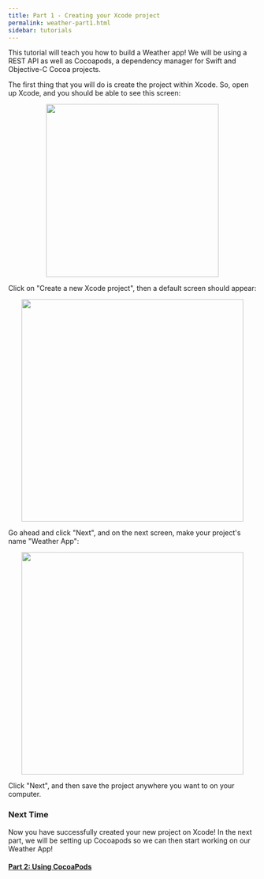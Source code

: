 ```yaml
---
title: Part 1 - Creating your Xcode project
permalink: weather-part1.html
sidebar: tutorials
---
```


This tutorial will teach you how to build a Weather app! We will be using a REST API as well as Cocoapods, a dependency manager for Swift and Objective-C Cocoa projects.

The first thing that you will do is create the project within Xcode. So, open up Xcode, and you should be able to see this screen:

<p align="center"> <img src="../images/weather/xcodeMainScreen.png" align="center" height="350px"> </p>

Click on "Create a new Xcode project", then a default screen should appear:

<p align="center"> <img src="../images/weather/createProject.png" align="center" height="450px"> </p>

Go ahead and click "Next", and on the next screen, make your project's name "Weather App":

<p align="center"> <img src="../images/weather/inputProjectName.png" align="center" height="450px"> </p>

Click "Next", and then save the project anywhere you want to on your computer.

### Next Time

Now you have successfully created your new project on Xcode! In the next part, we will be setting up Cocoapods so we can then start working on our Weather App!

#### [Part 2: Using CocoaPods](weather-part2)